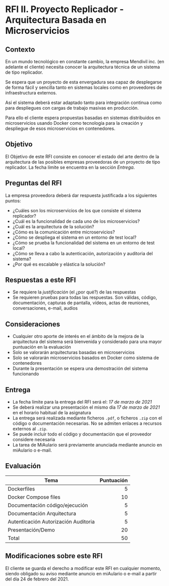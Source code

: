 # RFI II. Proyecto Replicador - Arquitectura Basada en Microservicios

## Contexto

En un mundo tecnológico en constante cambio, la empresa Mendivil inc. (en adelante el cliente) necesita conocer la arquitectura técnica de un sistema de tipo replicador.

Se espera que un proyecto de esta envergadura sea capaz de desplegarse de forma
fácil y sencilla tanto en sistemas locales como en proveedores de infraestructura
externos.

Así el sistema deberá estar adaptado tanto para integración continua como para despliegues
con cargas de trabajo masivas en producción.

Para ello el cliente espera propuestas basadas en sistemas distribuidos en microservicios usando
Docker como tecnología para la creación y despliegue de esos microservicios en contenedores.


## Objetivo

El Objetivo de este RFI consiste en conocer el estado del arte dentro de la arquitectura de las posibles empresas proveedoras de un proyecto de tipo replicador. La fecha límite
se encuentra en la sección *Entrega*.

## Preguntas del RFI

La empresa proveedora deberá dar respuesta justificada a los siguientes puntos:

* ¿Cuáles son los microservicios de los que consiste el sistema replicador?
* ¿Cuál es la funcionalidad de cada uno de los microservicios?
* ¿Cuál es la arquitectura de la solución?
* ¿Cómo es la comunicación entre microservicios?
* ¿Cómo se despliega el sistema en un entorno de test local?
* ¿Cómo se prueba la funcionalidad del sistema en un entorno de test local?
* ¿Cómo se lleva a cabo la autenticación, autorización y auditoria del sistema?
* ¿Por qué es escalable y elástica la solución?


## Respuestas a este RFI

* Se requiere la *justificación* (el ¿por qué?) de las respuestas
* Se requieren pruebas para todas las respuestas. Son válidas, código, documentación, capturas de pantalla, vídeos, actas de reuniones, conversaciones, e-mail, audios

## Consideraciones

* Cualquier otro aporte de interés en el ámbito de la mejora de la arquitectura del sistema
será bienvenida y considerado para una mayor puntuación en la evaluación
* Solo se valorarán arquitecturas basadas en microservicios
* Solo se valorarán microservicios basados en Docker como sistema de contenedores
* Durante la presentación se espera una demostración del sistema funcionando

## Entrega

* La fecha límite para la entrega del RFI será el: *17 de marzo de 2021*
* Se deberá realizar una presentación el mismo día *17 de marzo de 2021* en el
horario habitual de la asignatura
* La entrega será realizada mediante ficheros `.pdf`, o ficheros `.zip` con el código o documentación necesarias. No se admiten enlaces a recursos externos al `.zip`.
* Se puede incluir todo el código y documentación que el proveedor considere necesaria
* La tarea de MiAulario será previamente anunciada mediante anuncio en miAulario o e-mail.

## Evaluación

| Tema                                         | Puntuación |
| -------------                                |       ---: |
| Dockerfiles                                          | 5 |
| Docker Compose files                                 | 10 |
| Documentación código/ejecución                       | 5  |
| Documentación Arquitectura                           | 5  |
| Autenticación Autorización Auditoria                 | 5  |
| Presentación/Demo                                    | 20 |
| Total                                                | 50 |

## Modificaciones sobre este RFI

El cliente se guarda el derecho a modificar este RFI en cualquier momento, siendo obligado su aviso mediante anuncio en miAulario o e-mail a partir del día 24 de febrero del 2021.
